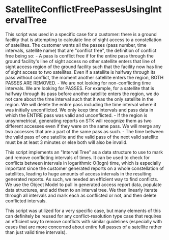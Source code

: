# SatelliteConflictFreePassesUsingIntervalTree

This script was used in a specific case for a customer: there is a ground facility that is attempting to calculate line of sight access to a constellation of satellites. The customer wants all the passes (pass number, time intervals, satellite name) that are "conflict free", the definition of conflict free being so:
    - A pass is conflict free if for the entire pass through the ground facility's line of sight access no other satellite enters that line of sight access region of the ground facility such that the facility now has line of sight access to two satellites. Even if a satellite is halfway through its pass without conflict, the moment another satellite enters the region, BOTH PASSES ARE REMOVED.
    - We are not looking for non-conflicting time intervals. We are looking for PASSES. For example, for a satellite that is halfway through its pass before another satellite enters the region, we do not care about the time interval such that it was the only satellite in the region. We will delete the entire pass including the time interval where it was initially unconflicted. We only keep time intervals and pass data in which the ENTIRE pass was valid and unconflicted.
    - If the region is unsymmetrical, generating reports on STK will recognize them as two different accesses even if they were on the same pass. We will merge any two accesses that are a part of the same pass as such.
    - The time between the valid pass of one satellite and the valid pass of the next valid satellite must be at least 3 minutes or else both will also be invalid.

This script implements an "Interval Tree" as a data structure to use to mark and remove conflicting intervals of times. It can be used to check for conflicts between intervals in logarithmic O(logn) time, which is especially important since the customer generated reports on a whole constellation of satellites, leading to huge amounts of access intervals in the resulting generated reports. As such, we needed an efficient way to find conflicts. We use the Object Model to pull in generated access report data, populate data structures, and add them to an interval tree. We then linearly iterate through all intervals and mark each as conflicted or not, and then delete conflicted intervals.

This script was utilized for a very specific case, but many elements of this can definitely be reused for any conflict-resolution type case that requires an efficient way to remove conflicts with similar guidelines (especially with cases that are more concerned about entire full passes of a satellite rather than just valid time intervals).